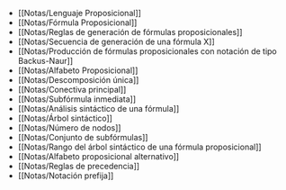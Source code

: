 - [[Notas/Lenguaje Proposicional]]
- [[Notas/Fórmula Proposicional]]
- [[Notas/Reglas de generación de fórmulas proposicionales]]
- [[Notas/Secuencia de generación de una fórmula X]]
- [[Notas/Producción de fórmulas proposicionales con notación de tipo Backus-Naur]]
- [[Notas/Alfabeto Proposicional]]
- [[Notas/Descomposición única]]
- [[Notas/Conectiva principal]]
- [[Notas/Subfórmula inmediata]]
- [[Notas/Análisis sintáctico de una fórmula]]
- [[Notas/Árbol sintáctico]]
- [[Notas/Número de nodos]]
- [[Notas/Conjunto de subfórmulas]]
- [[Notas/Rango del árbol sintáctico de una fórmula proposicional]]
- [[Notas/Alfabeto proposicional alternativo]]
- [[Notas/Reglas de precedencia]]
- [[Notas/Notación prefija]]